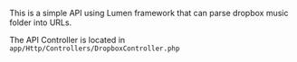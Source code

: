 This is a simple API using Lumen framework that can parse dropbox music folder into URLs.

The API Controller is located in   `app/Http/Controllers/DropboxController.php`